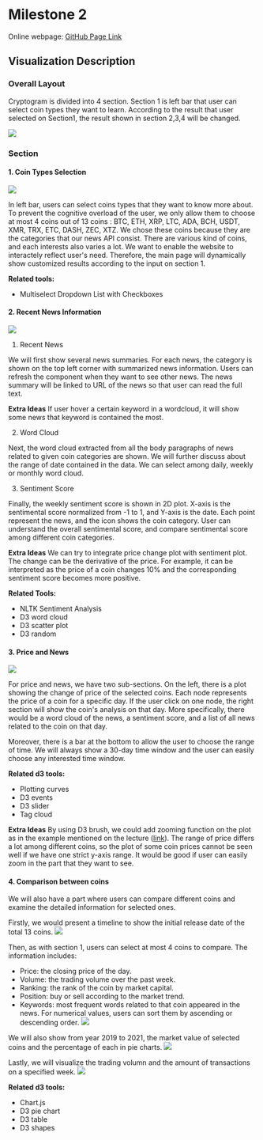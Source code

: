 # Milestone 2

Online webpage: [GitHub Page Link](https://com-480-data-visualization.github.io/datavis-project-2022-ck/src/index.html)

## Visualization Description

### Overall Layout
Cryptogram is divided into 4 section. Section 1 is left bar that user can select coin types they want to learn. According to the result that user selected on Section1, the result shown in section 2,3,4 will be changed.

![](https://i.imgur.com/0HKzxER.png)

### Section
#### 1. Coin Types Selection
![](https://i.imgur.com/f0sDSnz.png)

In left bar, users can select coins types that they want to know more about. To prevent the cognitive overload of the user, we only allow them to choose at most 4 coins out of 13 coins : BTC, ETH, XRP, LTC, ADA, BCH, USDT, XMR, TRX, ETC, DASH, ZEC, XTZ. We chose these coins because they are the categories that our news API consist. There are various kind of coins, and each interests also varies a lot. We want to enable the website to interactely reflect user's need. Therefore, the main page will dynamically show customized results according to the input on section 1. 

**Related tools:**
* Multiselect Dropdown List with Checkboxes
    

#### 2. Recent News Information
![](https://i.imgur.com/yT1cIvk.png)
1. Recent News

We will first show several news summaries. For each news, the category is shown on the top left corner with summarized news information. Users can refresh the component when they want to see other news. The news summary will be linked to URL of the news so that user can read the full text.


**Extra Ideas**
If user hover a certain keyword in a wordcloud, it will show some news that keyword is contained the most.

2. Word Cloud

Next, the word cloud extracted from all the body paragraphs of news related to given coin categories are shown. We will further discuss about the range of date contained in the data. We can select among daily, weekly or monthly word cloud.

3. Sentiment Score

Finally, the weekly sentiment score is shown in 2D plot. X-axis is the sentimental score normalized from -1 to 1, and Y-axis is the date. Each point represent the news, and the icon shows the coin category. User can understand the overall sentimental score, and compare sentimental score among different coin categories.

**Extra Ideas**
We can try to integrate price change plot with sentiment plot. The change can be the derivative of the price. For example, it can be interpreted as the price of a coin changes 10% and the corresponding sentiment score becomes more positive.

**Related Tools:**
* NLTK Sentiment Analysis
* D3 word cloud
* D3 scatter plot
* D3 random

#### 3. Price and News 
![](https://i.imgur.com/jLi87M3.png)

For price and news, we have two sub-sections. On the left, there is a plot showing the change of price of the selected coins. Each node represents the price of a coin for a specific day. If the user click on one node, the right section will show the coin's analysis on that day. More specifically, there would be a word cloud of the news, a sentiment score, and a list of all news related to the coin on that day.

Moreover, there is a bar at the bottom to allow the user to choose the range of time. We will always show a 30-day time window and the user can easily choose any interested time window.

**Related d3 tools:**

- Plotting curves
- D3 events
- D3 slider
- Tag cloud

**Extra Ideas**
By using D3 brush, we could add zooming function on the plot as in the example mentioned on the lecture ([link](https://bl.ocks.org/mbostock/f48fcdb929a620ed97877e4678ab15e6)). The range of price differs a lot among different coins, so the plot of some coin prices cannot be seen well if we have one strict y-axis range. It would be good if user can easily zoom in the part that they want to see.

#### 4. Comparison between coins
We will also have a part where users can compare different coins and examine the detailed information for selected ones. 

Firstly, we would present a timeline to show the initial release date of the total 13 coins.
![](https://i.imgur.com/E5j4HYd.png)

Then, as with section 1, users can select at most 4 coins to compare. The information includes:
- Price: the closing price of the day.
- Volume: the trading volume over the past week.
- Ranking: the rank of the coin by market capital.
- Position: buy or sell according to the market trend.
- Keywords: most frequent words related to that coin appeared in the news.
For numerical values, users can sort them by ascending or descending order.
![](https://i.imgur.com/GpnaamC.png)


We will also show from year 2019 to 2021, the market value of selected coins and the percentage of each in pie charts.
![](https://i.imgur.com/voAdE9e.png)

Lastly, we will visualize the trading volumn and the amount of transactions on a specified week.
![](https://i.imgur.com/PQQfEIh.png)

**Related d3 tools:**

- Chart.js
- D3 pie chart
- D3 table
- D3 shapes